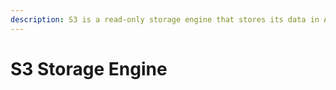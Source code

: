 ```yaml
---
description: S3 is a read-only storage engine that stores its data in Amazon S3.
---
```


# S3 Storage Engine

